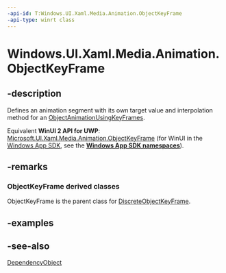 ```yaml
---
-api-id: T:Windows.UI.Xaml.Media.Animation.ObjectKeyFrame
-api-type: winrt class
---
```


<!-- Class syntax.
public class ObjectKeyFrame : Windows.UI.Xaml.DependencyObject, Windows.UI.Xaml.Media.Animation.IObjectKeyFrame
-->

# Windows.UI.Xaml.Media.Animation.ObjectKeyFrame

## -description
Defines an animation segment with its own target value and interpolation method for an [ObjectAnimationUsingKeyFrames](objectanimationusingkeyframes.md).

Equivalent **WinUI 2 API for UWP**: [Microsoft.UI.Xaml.Media.Animation.ObjectKeyFrame](/windows/winui/api/microsoft.ui.xaml.media.animation.objectkeyframe) (for WinUI in the [Windows App SDK](/windows/apps/windows-app-sdk/), see the **[Windows App SDK namespaces](/windows/windows-app-sdk/api/winrt/)**).

## -remarks
### **ObjectKeyFrame** derived classes

ObjectKeyFrame is the parent class for [DiscreteObjectKeyFrame](discreteobjectkeyframe.md).

## -examples

## -see-also
[DependencyObject](../windows.ui.xaml/dependencyobject.md)
